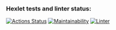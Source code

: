 ### Hexlet tests and linter status:
[![Actions Status](https://github.com/Skenzi/frontend-project-lvl1/workflows/hexlet-check/badge.svg)](https://github.com/Skenzi/frontend-project-lvl1/actions)
[![Maintainability](https://api.codeclimate.com/v1/badges/a99a88d28ad37a79dbf6/maintainability)](https://codeclimate.com/github/Skenzi/frontend-project-lvl1)
[![Linter](https://github.com/actions/frontend-project-lvl1/workflows/.github/workflows/superlinter.yml/badge.svg)](https://github.com/Skenzi/frontend-project-lvl1/actions)
